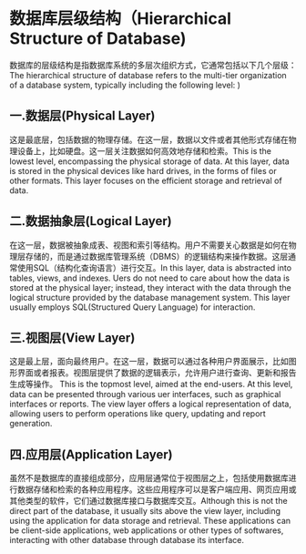 # 数据库层级结构（Hierarchical Structure of Database)

数据库的层级结构是指数据库系统的多层次组织方式，它通常包括以下几个层级：The hierarchical structure of database refers to the multi-tier organization of a database system,  typically including the following level: )



## 一.数据层(Physical Layer)

这是最底层，包括数据的物理存储。在这一层，数据以文件或者其他形式存储在物理设备上，比如硬盘。这一层关注数据如何高效地存储和检索。This is the lowest level,  encompassing the physical storage of data. At this layer, data is stored in the physical devices like hard drives,  in the forms of files or other formats. This layer focuses on the efficient storage and retrieval of data.



## 二.数据抽象层(Logical Layer)

在这一层，数据被抽象成表、视图和索引等结构。用户不需要关心数据是如何在物理层存储的，而是通过数据库管理系统（DBMS）的逻辑结构来操作数据。这层通常使用SQL（结构化查询语言）进行交互。In this layer, data is abstracted into tables, views, and indexes. Uers do not need to care about how the data is stored at the physical layer; instead, they interact with the data through the logical structure provided by the database management system. This layer usually employs SQL(Structured Query Language) for interaction.

## 三.视图层(View Layer)

这是最上层，面向最终用户。在这一层，数据可以通过各种用户界面展示，比如图形界面或者报表。视图层提供了数据的逻辑表示，允许用户进行查询、更新和报告生成等操作。 This is the topmost level, aimed at the end-users. At this level, data can be presented through various uer interfaces, such as graphical interfaces or reports.  The view layer offers a logical representation of data, allowing users to perform operations like query, updating and report generation.

## 四.应用层(Application Layer)

虽然不是数据库的直接组成部分，应用层通常位于视图层之上，包括使用数据库进行数据存储和检索的各种应用程序。这些应用程序可以是客户端应用、网页应用或其他类型的软件，它们通过数据库接口与数据库交互。Although this is not the direct part of the database, it usually sits above the view layer, including using the application for data storage and retrieval. These applications can be client-side applications, web applications or other types of softwares, interacting with other database through database its interface.